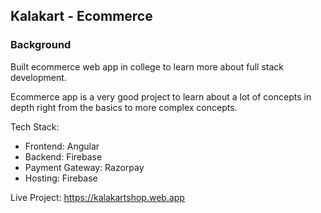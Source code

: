 ## Kalakart - Ecommerce

### Background

Built ecommerce web app in college to learn more about full stack development.

Ecommerce app is a very good project to learn about a lot of concepts in depth right from the basics to more complex concepts.

Tech Stack: 
- Frontend: Angular
- Backend: Firebase
- Payment Gateway: Razorpay
- Hosting: Firebase

Live Project: https://kalakartshop.web.app